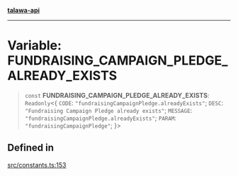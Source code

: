 [**talawa-api**](../../README.md)

***

# Variable: FUNDRAISING\_CAMPAIGN\_PLEDGE\_ALREADY\_EXISTS

> `const` **FUNDRAISING\_CAMPAIGN\_PLEDGE\_ALREADY\_EXISTS**: `Readonly`\<\{ `CODE`: `"fundraisingCampaignPledge.alreadyExists"`; `DESC`: `"Fundraising Campaign Pledge already exists"`; `MESSAGE`: `"fundraisingCampaignPledge.alreadyExists"`; `PARAM`: `"fundraisingCampaignPledge"`; \}\>

## Defined in

[src/constants.ts:153](https://github.com/Suyash878/talawa-api/blob/f376d03c37e9acd046e7cc983947432c95f74442/src/constants.ts#L153)

